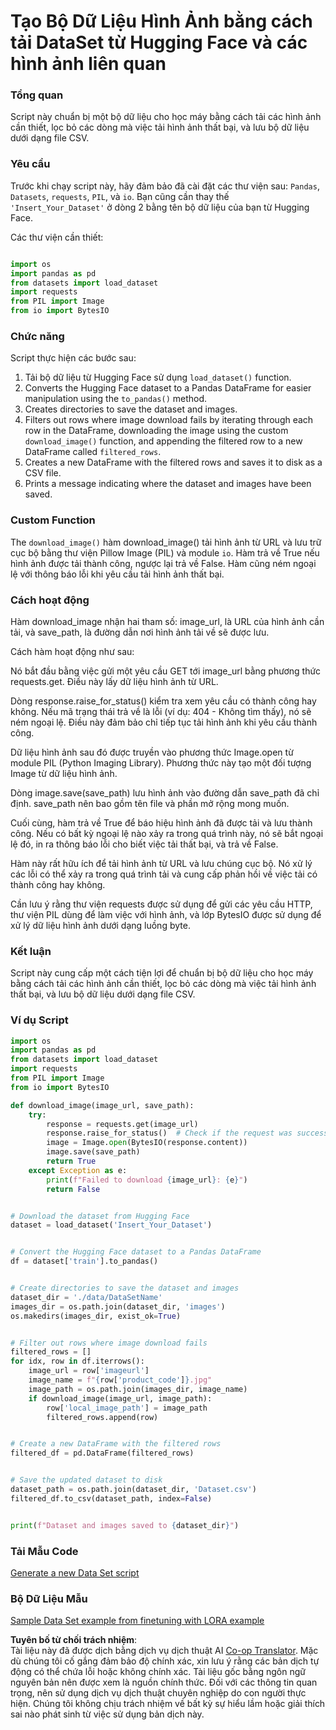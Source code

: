 <!--
CO_OP_TRANSLATOR_METADATA:
{
  "original_hash": "3cd0b727945d57998f1096763df56a84",
  "translation_date": "2025-05-09T20:25:42+00:00",
  "source_file": "md/03.FineTuning/CreatingSampleData.md",
  "language_code": "vi"
}
-->
# Tạo Bộ Dữ Liệu Hình Ảnh bằng cách tải DataSet từ Hugging Face và các hình ảnh liên quan


### Tổng quan

Script này chuẩn bị một bộ dữ liệu cho học máy bằng cách tải các hình ảnh cần thiết, lọc bỏ các dòng mà việc tải hình ảnh thất bại, và lưu bộ dữ liệu dưới dạng file CSV.

### Yêu cầu

Trước khi chạy script này, hãy đảm bảo đã cài đặt các thư viện sau: `Pandas`, `Datasets`, `requests`, `PIL`, và `io`. Bạn cũng cần thay thế `'Insert_Your_Dataset'` ở dòng 2 bằng tên bộ dữ liệu của bạn từ Hugging Face.

Các thư viện cần thiết:

```python

import os
import pandas as pd
from datasets import load_dataset
import requests
from PIL import Image
from io import BytesIO
```

### Chức năng

Script thực hiện các bước sau:

1. Tải bộ dữ liệu từ Hugging Face sử dụng `load_dataset()` function.
2. Converts the Hugging Face dataset to a Pandas DataFrame for easier manipulation using the `to_pandas()` method.
3. Creates directories to save the dataset and images.
4. Filters out rows where image download fails by iterating through each row in the DataFrame, downloading the image using the custom `download_image()` function, and appending the filtered row to a new DataFrame called `filtered_rows`.
5. Creates a new DataFrame with the filtered rows and saves it to disk as a CSV file.
6. Prints a message indicating where the dataset and images have been saved.

### Custom Function

The `download_image()` hàm download_image() tải hình ảnh từ URL và lưu trữ cục bộ bằng thư viện Pillow Image (PIL) và module `io`. Hàm trả về True nếu hình ảnh được tải thành công, ngược lại trả về False. Hàm cũng ném ngoại lệ với thông báo lỗi khi yêu cầu tải hình ảnh thất bại.

### Cách hoạt động

Hàm download_image nhận hai tham số: image_url, là URL của hình ảnh cần tải, và save_path, là đường dẫn nơi hình ảnh tải về sẽ được lưu.

Cách hàm hoạt động như sau:

Nó bắt đầu bằng việc gửi một yêu cầu GET tới image_url bằng phương thức requests.get. Điều này lấy dữ liệu hình ảnh từ URL.

Dòng response.raise_for_status() kiểm tra xem yêu cầu có thành công hay không. Nếu mã trạng thái trả về là lỗi (ví dụ: 404 - Không tìm thấy), nó sẽ ném ngoại lệ. Điều này đảm bảo chỉ tiếp tục tải hình ảnh khi yêu cầu thành công.

Dữ liệu hình ảnh sau đó được truyền vào phương thức Image.open từ module PIL (Python Imaging Library). Phương thức này tạo một đối tượng Image từ dữ liệu hình ảnh.

Dòng image.save(save_path) lưu hình ảnh vào đường dẫn save_path đã chỉ định. save_path nên bao gồm tên file và phần mở rộng mong muốn.

Cuối cùng, hàm trả về True để báo hiệu hình ảnh đã được tải và lưu thành công. Nếu có bất kỳ ngoại lệ nào xảy ra trong quá trình này, nó sẽ bắt ngoại lệ đó, in ra thông báo lỗi cho biết việc tải thất bại, và trả về False.

Hàm này rất hữu ích để tải hình ảnh từ URL và lưu chúng cục bộ. Nó xử lý các lỗi có thể xảy ra trong quá trình tải và cung cấp phản hồi về việc tải có thành công hay không.

Cần lưu ý rằng thư viện requests được sử dụng để gửi các yêu cầu HTTP, thư viện PIL dùng để làm việc với hình ảnh, và lớp BytesIO được sử dụng để xử lý dữ liệu hình ảnh dưới dạng luồng byte.



### Kết luận

Script này cung cấp một cách tiện lợi để chuẩn bị bộ dữ liệu cho học máy bằng cách tải các hình ảnh cần thiết, lọc bỏ các dòng mà việc tải hình ảnh thất bại, và lưu bộ dữ liệu dưới dạng file CSV.

### Ví dụ Script

```python
import os
import pandas as pd
from datasets import load_dataset
import requests
from PIL import Image
from io import BytesIO

def download_image(image_url, save_path):
    try:
        response = requests.get(image_url)
        response.raise_for_status()  # Check if the request was successful
        image = Image.open(BytesIO(response.content))
        image.save(save_path)
        return True
    except Exception as e:
        print(f"Failed to download {image_url}: {e}")
        return False


# Download the dataset from Hugging Face
dataset = load_dataset('Insert_Your_Dataset')


# Convert the Hugging Face dataset to a Pandas DataFrame
df = dataset['train'].to_pandas()


# Create directories to save the dataset and images
dataset_dir = './data/DataSetName'
images_dir = os.path.join(dataset_dir, 'images')
os.makedirs(images_dir, exist_ok=True)


# Filter out rows where image download fails
filtered_rows = []
for idx, row in df.iterrows():
    image_url = row['imageurl']
    image_name = f"{row['product_code']}.jpg"
    image_path = os.path.join(images_dir, image_name)
    if download_image(image_url, image_path):
        row['local_image_path'] = image_path
        filtered_rows.append(row)


# Create a new DataFrame with the filtered rows
filtered_df = pd.DataFrame(filtered_rows)


# Save the updated dataset to disk
dataset_path = os.path.join(dataset_dir, 'Dataset.csv')
filtered_df.to_csv(dataset_path, index=False)


print(f"Dataset and images saved to {dataset_dir}")
```

### Tải Mẫu Code  
[Generate a new Data Set script](../../../../code/04.Finetuning/generate_dataset.py)

### Bộ Dữ Liệu Mẫu  
[Sample Data Set example from finetuning with LORA example](../../../../code/04.Finetuning/olive-ort-example/dataset/dataset-classification.json)

**Tuyên bố từ chối trách nhiệm**:  
Tài liệu này đã được dịch bằng dịch vụ dịch thuật AI [Co-op Translator](https://github.com/Azure/co-op-translator). Mặc dù chúng tôi cố gắng đảm bảo độ chính xác, xin lưu ý rằng các bản dịch tự động có thể chứa lỗi hoặc không chính xác. Tài liệu gốc bằng ngôn ngữ nguyên bản nên được xem là nguồn chính thức. Đối với các thông tin quan trọng, nên sử dụng dịch vụ dịch thuật chuyên nghiệp do con người thực hiện. Chúng tôi không chịu trách nhiệm về bất kỳ sự hiểu lầm hoặc giải thích sai nào phát sinh từ việc sử dụng bản dịch này.